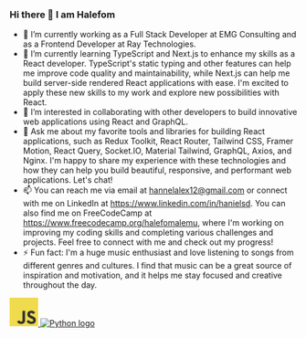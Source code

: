 ### Hi there 👋 I am Halefom

- 🔭 I’m currently working as a Full Stack Developer at EMG Consulting and as a Frontend Developer at Ray Technologies.
- 🌱 I’m currently learning TypeScript and Next.js to enhance my skills as a React developer. TypeScript's static typing and other features can help me improve code quality and maintainability, while Next.js can help me build server-side rendered React applications with ease. I'm excited to apply these new skills to my work and explore new possibilities with React.
- 👯 I’m interested in collaborating with other developers to build innovative web applications using React and GraphQL.
- 💬 Ask me about my favorite tools and libraries for building React applications, such as Redux Toolkit, React Router, Tailwind CSS, Framer Motion, React Query, Socket.IO, Material Tailwind, GraphQL, Axios, and Nginx. I'm happy to share my experience with these technologies and how they can help you build beautiful, responsive, and performant web applications. Let's chat!
- 📫 You can reach me via email at hannelalex12@gmail.com or connect with me on LinkedIn at https://www.linkedin.com/in/hanielsd. You can also find me on FreeCodeCamp at https://www.freecodecamp.org/halefomalemu, where I'm working on improving my coding skills and completing various challenges and projects. Feel free to connect with me and check out my progress!
- ⚡ Fun fact: I'm a huge music enthusiast and love listening to songs from different genres and cultures. I find that music can be a great source of inspiration and motivation, and it helps me stay focused and creative throughout the day.


<a href="https://developer.mozilla.org/en-US/docs/Web/JavaScript">
  <img src="https://github.com/voodootikigod/logo.js/blob/master/js.jpg" alt="JS logo" width="50">
</a>
<a href="https://developer.mozilla.org/en-US/docs/Web/JavaScript">
  <img src="https://abrudz.github.io/logos/Python.svg" alt="Python logo" width="50">
</a>

